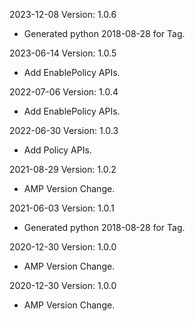 2023-12-08 Version: 1.0.6
- Generated python 2018-08-28 for Tag.

2023-06-14 Version: 1.0.5
- Add EnablePolicy APIs.

2022-07-06 Version: 1.0.4
- Add EnablePolicy APIs.

2022-06-30 Version: 1.0.3
- Add Policy APIs.

2021-08-29 Version: 1.0.2
- AMP Version Change.

2021-06-03 Version: 1.0.1
- Generated python 2018-08-28 for Tag.

2020-12-30 Version: 1.0.0
- AMP Version Change.

2020-12-30 Version: 1.0.0
- AMP Version Change.

